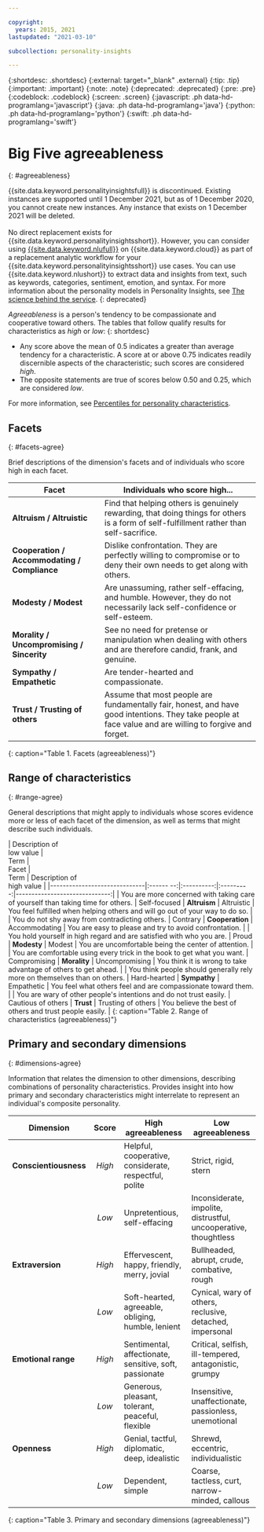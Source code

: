 ```yaml
---

copyright:
  years: 2015, 2021
lastupdated: "2021-03-10"

subcollection: personality-insights

---
```


{:shortdesc: .shortdesc}
{:external: target="_blank" .external}
{:tip: .tip}
{:important: .important}
{:note: .note}
{:deprecated: .deprecated}
{:pre: .pre}
{:codeblock: .codeblock}
{:screen: .screen}
{:javascript: .ph data-hd-programlang='javascript'}
{:java: .ph data-hd-programlang='java'}
{:python: .ph data-hd-programlang='python'}
{:swift: .ph data-hd-programlang='swift'}

# Big Five agreeableness
{: #agreeableness}

{{site.data.keyword.personalityinsightsfull}} is discontinued. Existing instances are supported until 1 December 2021, but as of 1 December 2020, you cannot create new instances. Any instance that exists on 1 December 2021 will be deleted.<br/><br/>No direct replacement exists for {{site.data.keyword.personalityinsightsshort}}. However, you can consider using [{{site.data.keyword.nlufull}}](/docs/natural-language-understanding?topic=natural-language-understanding-about) on {{site.data.keyword.cloud}} as part of a replacement analytic workflow for your {{site.data.keyword.personalityinsightsshort}} use cases. You can use {{site.data.keyword.nlushort}} to extract data and insights from text, such as keywords, categories, sentiment, emotion, and syntax. For more information about the personality models in Personality Insights, see [The science behind the service](/docs/personality-insights?topic=personality-insights-science).
{: deprecated}

*Agreeableness* is a person's tendency to be compassionate and cooperative toward others. The tables that follow qualify results for characteristics as *high* or *low*:
{: shortdesc}

-   Any score above the mean of 0.5 indicates a greater than average tendency for a characteristic. A score at or above 0.75 indicates readily discernible aspects of the characteristic; such scores are considered *high*.
-   The opposite statements are true of scores below 0.50 and 0.25, which are considered *low*.

For more information, see [Percentiles for personality characteristics](/docs/personality-insights?topic=personality-insights-numeric#percentiles).

## Facets
{: #facets-agree}

Brief descriptions of the dimension's facets and of individuals who score high in each facet.

| Facet | Individuals who score high... |
|-------|-------------------------------|
| **Altruism / Altruistic** | Find that helping others is genuinely rewarding, that doing things for others is a form of self-fulfillment rather than self-sacrifice. |
| **Cooperation / Accommodating / Compliance** | Dislike confrontation. They are perfectly willing to compromise or to deny their own needs to get along with others. |
| **Modesty / Modest** | Are unassuming, rather self-effacing, and humble. However, they do not necessarily lack self-confidence or self-esteem. |
| **Morality / Uncompromising / Sincerity** | See no need for pretense or manipulation when dealing with others and are therefore candid, frank, and genuine. |
| **Sympathy / Empathetic** | Are tender-hearted and compassionate. |
| **Trust / Trusting of others** | Assume that most people are fundamentally fair, honest, and have good intentions. They take people at face value and are willing to forgive and forget. |
{: caption="Table 1. Facets (agreeableness)"}

## Range of characteristics
{: #range-agree}

General descriptions that might apply to individuals whose scores evidence more or less of each facet of the dimension, as well as terms that might describe such individuals.

| Description of<br/>low value | <br/>Term | <br/>Facet | <br/>Term | Description of<br/>high value |
|------------------------------|:------ --:|:----------:|:---------:|------------------------------:|
| You are more concerned with taking care of yourself than taking time for others. | Self-focused | **Altruism** | Altruistic | You feel fulfilled when helping others and will go out of your way to do so. |
| You do not shy away from contradicting others. | Contrary | **Cooperation** | Accommodating | You are easy to please and try to avoid confrontation. |
| You hold yourself in high regard and are satisfied with who you are. | Proud | **Modesty** | Modest | You are uncomfortable being the center of attention. |
| You are comfortable using every trick in the book to get what you want. | Compromising | **Morality** | Uncompromising | You think it is wrong to take advantage of others to get ahead. |
| You think people should generally rely more on themselves than on others. | Hard-hearted | **Sympathy** | Empathetic | You feel what others feel and are compassionate toward them. |
| You are wary of other people's intentions and do not trust easily. | Cautious of others | **Trust** | Trusting of others | You believe the best of others and trust people easily. |
{: caption="Table 2. Range of characteristics (agreeableness)"}

## Primary and secondary dimensions
{: #dimensions-agree}

Information that relates the dimension to other dimensions, describing combinations of personality characteristics. Provides insight into how primary and secondary characteristics might interrelate to represent an individual's composite personality.

| Dimension | Score | High agreeableness | Low agreeableness |
|-----------|:-----:|--------------------|-------------------|
| **Conscientiousness** | *High* | Helpful, cooperative, considerate, respectful, polite | Strict, rigid, stern |
|  | *Low* | Unpretentious, self-effacing | Inconsiderate, impolite, distrustful, uncooperative, thoughtless |
| **Extraversion** | *High* | Effervescent, happy, friendly, merry, jovial | Bullheaded, abrupt, crude, combative, rough |
|  | *Low* | Soft-hearted, agreeable, obliging, humble, lenient | Cynical, wary of others, reclusive, detached, impersonal |
| **Emotional range** | *High* | Sentimental, affectionate, sensitive, soft, passionate | Critical, selfish, ill-tempered, antagonistic, grumpy |
|  | *Low* | Generous, pleasant, tolerant, peaceful, flexible | Insensitive, unaffectionate, passionless, unemotional |
| **Openness** | *High* | Genial, tactful, diplomatic, deep, idealistic | Shrewd, eccentric, individualistic |
|  | *Low* | Dependent, simple | Coarse, tactless, curt, narrow-minded, callous |
{: caption="Table 3. Primary and secondary dimensions (agreeableness)"}
